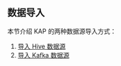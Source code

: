 ## 数据导入

本节介绍 KAP 的两种数据源导入方式：

1. [导入 Hive 数据源](hive_import.cn.md)
2. [导入 Kafka 数据源](kafka_import.cn.md)


